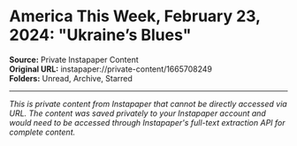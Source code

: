 # America This Week, February 23, 2024: "Ukraine’s Blues"

**Source:** Private Instapaper Content  
**Original URL:** instapaper://private-content/1665708249  
**Folders:** Unread, Archive, Starred  

---

*This is private content from Instapaper that cannot be directly accessed via URL. The content was saved privately to your Instapaper account and would need to be accessed through Instapaper's full-text extraction API for complete content.*